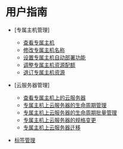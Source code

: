 # 用户指南

-   [专属主机管理]
    -   [查看专属主机](查看专属主机.md)
    -   [修改专属主机名称](修改专属主机名称.md)
    -   [设置专属主机自动部署功能](设置专属主机自动部署功能.md)
    -   [调整专属主机资源配额](调整专属主机资源配额.md)
    -   [退订专属主机资源](退订专属主机资源.md)

-   [云服务器管理]
    -   [查看专属主机上的云服务器](查看专属主机上的云服务器.md)
    -   [专属主机上云服务器的生命周期管理](专属主机上云服务器的生命周期管理.md)
    -   [专属主机上云服务器的生命周期批量管理](专属主机上云服务器的生命周期批量管理.md)
    -   [专属主机上云服务器的规格变更](专属主机上云服务器的规格变更.md)
    -   [专属主机上云服务器迁移](专属主机上云服务器迁移.md)

-   [标签管理](标签管理.md)

